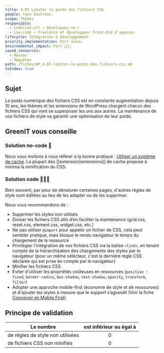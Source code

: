 ```yaml
---
title: 4.07 Limiter le poids des fichiers CSS
people: Yann Gautreau.
scope: Thèmes
responsible:
  - Code(use·ur) → Développeu·se·r
  - Low-code → Freelance et développeur Front-End d'agences
lifecycle: Intégration & Développement
priority_implementation: Fort 👍👍👍
environmental_impact: Fort 🌱🌱🌱
saved_resources:
  - Réseau
  - Requêtes
path: /fiches/WP_4.07-limiter-le-poids-des-fichiers-css.md
toIndex: true
---
```


## Sujet

Le poids numérique des fichiers CSS est en constante augmentation depuis 10 ans, les thèmes et les extensions de WordPress chargent chacun des fichiers CSS qui vont se superposer les uns aux autres. La maintenance de vos fichiers de style va garantir une optimisation de leur poids.

## GreenIT vous conseille

### Solution no-code 🌱

Nous vous invitons à vous référer à la bonne pratique : [Utiliser un système de cache](./WP_7.02-utiliser-un-systeme-de-cache.md). La plupart des [[extension|extensions]] de cache propose à minima la minification du CSS.

### Solution code 🌱🌱🌱

Bien souvent, par peur de dénaturer certaines pages, d'autres règles de style sont éditées au lieu de les adapter ou de les supprimer.

Nous vous recommandons de :

- Supprimer les styles non utilisés
- Diviser les fichiers CSS afin d’en faciliter la maintenance (grid.css, reset.css, element.css, widget.css, etc.)
- Ne pas utiliser `@import` pour appeler un fichier de CSS, cela peut sembler pratique, mais bloque le rendu navigateur le temps du chargement de la ressource
- Privilégier l'intégration de vos fichiers CSS via la balise `<link>`, en tenant compte de la hiérarchisation des chargements des styles par le navigateur (pour un même sélécteur, c'est la dernière règle CSS déclarée qui est prise en compte par le navigateur)
- Minifier les fichiers CSS
- Éviter d'utiliser les propriétés coûteuses en ressources (`position : fixed`, `border-radius`, `box-shadow`, `text-shadow`, `opacity`, `transform`, `filter`)
- Adopter une approche mobile-first (économie de style et de ressources) et d'ajouter les styles à mesure que le support s’agrandit (Voir la fiche [Concevoir en Mobile First](./WP_3.07-concevoir-vos-sites-en-mobile-first.md)).

## Principe de validation

| Le nombre                        | est inférieur ou égal à |
| -------------------------------- | :---------------------: |
| de règles de style non utilisées |            0            |
| de fichiers CSS non minifiés     |            0            |
